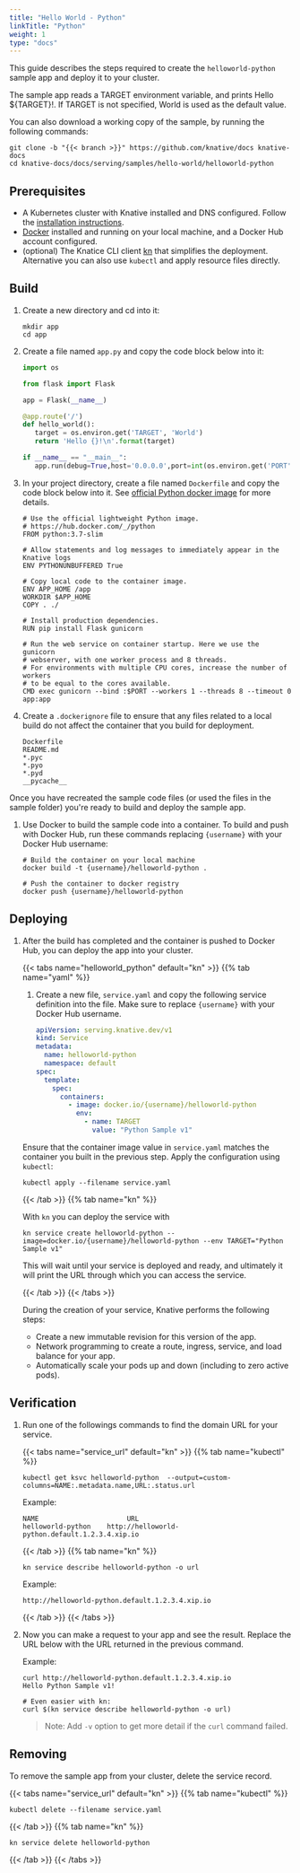 ```yaml
---
title: "Hello World - Python"
linkTitle: "Python"
weight: 1
type: "docs"
---
```


This guide describes the steps required to create the `helloworld-python` sample
app and deploy it to your cluster.

The sample app reads a TARGET environment variable, and prints Hello
\${TARGET}!. If TARGET is not specified, World is used as the default value.

You can also download a working copy of the sample, by running the following
commands:

```shell
git clone -b "{{< branch >}}" https://github.com/knative/docs knative-docs
cd knative-docs/docs/serving/samples/hello-world/helloworld-python
```

## Prerequisites

- A Kubernetes cluster with Knative installed and DNS configured. Follow the
  [installation instructions](../../../../install/README.md).
- [Docker](https://www.docker.com) installed and running on your local machine,
  and a Docker Hub account configured.
- (optional) The Knatice CLI client
  [kn](https://github.com/knative/client/releases) that simplifies the
  deployment. Alternative you can also use `kubectl` and apply resource files
  directly.

## Build

1. Create a new directory and cd into it:

   ```shell
   mkdir app
   cd app
   ```

1. Create a file named `app.py` and copy the code block below into it:

   ```python
   import os

   from flask import Flask

   app = Flask(__name__)

   @app.route('/')
   def hello_world():
      target = os.environ.get('TARGET', 'World')
      return 'Hello {}!\n'.format(target)

   if __name__ == "__main__":
      app.run(debug=True,host='0.0.0.0',port=int(os.environ.get('PORT', 8080)))

   ```

1. In your project directory, create a file named `Dockerfile` and copy the code
   block below into it. See
   [official Python docker image](https://hub.docker.com/_/python/) for more
   details.

   ```docker
   # Use the official lightweight Python image.
   # https://hub.docker.com/_/python
   FROM python:3.7-slim

   # Allow statements and log messages to immediately appear in the Knative logs
   ENV PYTHONUNBUFFERED True

   # Copy local code to the container image.
   ENV APP_HOME /app
   WORKDIR $APP_HOME
   COPY . ./

   # Install production dependencies.
   RUN pip install Flask gunicorn

   # Run the web service on container startup. Here we use the gunicorn
   # webserver, with one worker process and 8 threads.
   # For environments with multiple CPU cores, increase the number of workers
   # to be equal to the cores available.
   CMD exec gunicorn --bind :$PORT --workers 1 --threads 8 --timeout 0 app:app
   ```

1. Create a `.dockerignore` file to ensure that any files related to a local
   build do not affect the container that you build for deployment.

   ```ignore
   Dockerfile
   README.md
   *.pyc
   *.pyo
   *.pyd
   __pycache__
   ```

Once you have recreated the sample code files (or used the files in the sample
folder) you're ready to build and deploy the sample app.

1. Use Docker to build the sample code into a container. To build and push with
   Docker Hub, run these commands replacing `{username}` with your Docker Hub
   username:

   ```shell
   # Build the container on your local machine
   docker build -t {username}/helloworld-python .

   # Push the container to docker registry
   docker push {username}/helloworld-python
   ```

## Deploying

1. After the build has completed and the container is pushed to Docker Hub, you
   can deploy the app into your cluster.

   {{< tabs name="helloworld_python" default="kn" >}} {{% tab name="yaml" %}}

   1. Create a new file, `service.yaml` and copy the following service
      definition into the file. Make sure to replace `{username}` with your
      Docker Hub username.

      ```yaml
      apiVersion: serving.knative.dev/v1
      kind: Service
      metadata:
        name: helloworld-python
        namespace: default
      spec:
        template:
          spec:
            containers:
              - image: docker.io/{username}/helloworld-python
                env:
                  - name: TARGET
                    value: "Python Sample v1"
      ```

   Ensure that the container image value in `service.yaml` matches the container
   you built in the previous step. Apply the configuration using `kubectl`:

   ```shell
   kubectl apply --filename service.yaml
   ```

   {{< /tab >}} {{% tab name="kn" %}}

   With `kn` you can deploy the service with

   ```shell
   kn service create helloworld-python --image=docker.io/{username}/helloworld-python --env TARGET="Python Sample v1"
   ```

   This will wait until your service is deployed and ready, and ultimately it
   will print the URL through which you can access the service.

   {{< /tab >}} {{< /tabs >}}

   During the creation of your service, Knative performs the following steps:

   - Create a new immutable revision for this version of the app.
   - Network programming to create a route, ingress, service, and load balance
     for your app.
   - Automatically scale your pods up and down (including to zero active pods).

## Verification

1. Run one of the followings commands to find the domain URL for your service.

   {{< tabs name="service_url" default="kn" >}} {{% tab name="kubectl" %}}

   ```shell
   kubectl get ksvc helloworld-python  --output=custom-columns=NAME:.metadata.name,URL:.status.url
   ```

   Example:

   ```shell
   NAME                      URL
   helloworld-python    http://helloworld-python.default.1.2.3.4.xip.io
   ```

   {{< /tab >}} {{% tab name="kn" %}}

   ```shell
   kn service describe helloworld-python -o url
   ```

   Example:

   ```shell
   http://helloworld-python.default.1.2.3.4.xip.io
   ```

   {{< /tab >}} {{< /tabs >}}

1. Now you can make a request to your app and see the result. Replace the URL
   below with the URL returned in the previous command.

   Example:

   ```shell
   curl http://helloworld-python.default.1.2.3.4.xip.io
   Hello Python Sample v1!

   # Even easier with kn:
   curl $(kn service describe helloworld-python -o url)
   ```

   > Note: Add `-v` option to get more detail if the `curl` command failed.

## Removing

To remove the sample app from your cluster, delete the service record.

{{< tabs name="service_url" default="kn" >}} {{% tab name="kubectl" %}}

```shell
kubectl delete --filename service.yaml
```

{{< /tab >}} {{% tab name="kn" %}}

```shell
kn service delete helloworld-python
```

{{< /tab >}} {{< /tabs >}}
